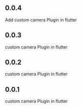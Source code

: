 ## 0.0.4
Add custom camera Plugin in flutter

## 0.0.3
custom camera Plugin in flutter

## 0.0.2
custom camera Plugin in flutter

## 0.0.1
custom camera Plugin in flutter


